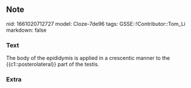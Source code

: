 ## Note
nid: 1661020712727
model: Cloze-7de96
tags: GSSE::!Contributor::Tom_Li
markdown: false

### Text
The body of the epididymis is applied in a crescentic manner to the {{c1::posterolateral}} part of the testis.

### Extra

